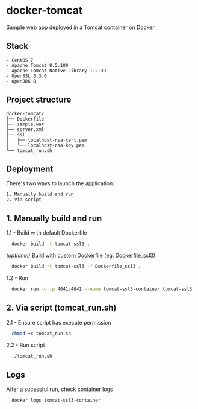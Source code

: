 # docker-tomcat

Sample web app deployed in a Tomcat container on Docker

## Stack

    - CentOS 7
    - Apache Tomcat 8.5.100
    - Apache Tomcat Native Library 1.2.39
    - OpenSSL 3.3.0
    - OpenJDK 8

## Project structure
    docker-tomcat/
    ├── Dockerfile
    ├── sample.war
    ├── server.xml
    ├── ssl
    │   ├── localhost-rsa-cert.pem
    │   └── localhost-rsa-key.pem
    └── tomcat_run.sh

## Deployment
There's two ways to launch the application:

    1. Manually build and run
    2. Via script



## 1. Manually build and run
1.1 -
Build with default Dockerfile

```bash
  docker build -t tomcat-ssl3 .
```
*(optional)* Build with custom Dockerfile (eg. Dockerfile_ssl3)
```bash
  docker build -t tomcat-ssl3 -f Dockerfile_ssl3 .
```
1.2 - Run
```bash
  docker run -d -p 4041:4041 --name tomcat-ssl3-container tomcat-ssl3
```
## 2. Via script (tomcat_run.sh)
2.1 - Ensure script has execute permission
```bash
  chmod +x tomcat_run.sh
```
2.2 - Run script
```bash
  ./tomcat_run.sh
```
## Logs

After a sucessful run, check container logs 

```bash
  docker logs tomcat-ssl3-container
```
